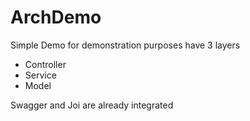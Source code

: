 # ArchDemo
Simple Demo for demonstration purposes
have 3 layers 
  * Controller
  * Service
  * Model
  
  
  
Swagger and Joi are already integrated

